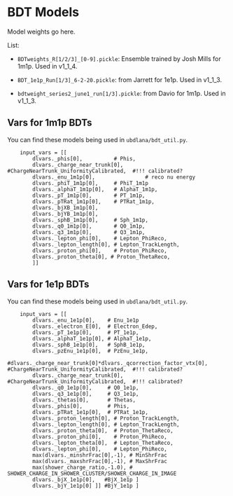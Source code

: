 # BDT Models 

Model weights go here.

List:

* `BDTweights_R[1/2/3]_[0-9].pickle`:  Ensemble trained by Josh Mills for 1m1p. Used in v1_1_4.

* `BDT_1e1p_Run[1/3]_6-2-20.pickle`: from Jarrett for 1e1p. Used in v1_1_3.

* `bdtweight_series2_june1_run[1/3].pickle`: from Davio for 1m1p. Used in v1_1_3.


## Vars for 1m1p BDTs

You can find these models being used in `ubdlana/bdt_util.py`.

```
    input_vars = [[
        dlvars._phis[0],          # Phis,
        dlvars._charge_near_trunk[0], #ChargeNearTrunk_UniformityCalibrated,  #!!! calibrated?
        dlvars._enu_1m1p[0],				# reco nu energy
        dlvars._phiT_1m1p[0],     # PhiT_1m1p
        dlvars._alphaT_1m1p[0],   # AlphaT_1m1p,
        dlvars._pT_1m1p[0],       # PT_1m1p,
        dlvars._pTRat_1m1p[0],    # PTRat_1m1p,
        dlvars._bjXB_1m1p[0],
        dlvars._bjYB_1m1p[0],
        dlvars._sphB_1m1p[0],     # Sph_1m1p,
        dlvars._q0_1m1p[0],       # Q0_1m1p,
        dlvars._q3_1m1p[0],       # Q3_1m1p,        
        dlvars._lepton_phi[0],    # Lepton_PhiReco,
        dlvars._lepton_length[0], # Lepton_TrackLength,
        dlvars._proton_phi[0],    # Proton_PhiReco,
        dlvars._proton_theta[0], # Proton_ThetaReco,
        ]]
```

## Vars for 1e1p BDTs

You can find these models being used in `ubdlana/bdt_util.py`.

```
    input_vars = [[
        dlvars._enu_1e1p[0],    # Enu_1e1p
        dlvars._electron_E[0],  # Electron_Edep,
        dlvars._pT_1e1p[0],     # PT_1e1p,
        dlvars._alphaT_1e1p[0], # AlphaT_1e1p,
        dlvars._sphB_1e1p[0],   # SphB_1e1p,
        dlvars._pzEnu_1e1p[0],  # PzEnu_1e1p,
        #dlvars._charge_near_trunk[0]*dlvars._qcorrection_factor_vtx[0], #ChargeNearTrunk_UniformityCalibrated,  #!!! calibrated?
        dlvars._charge_near_trunk[0], #ChargeNearTrunk_UniformityCalibrated,  #!!! calibrated?
        dlvars._q0_1e1p[0],     # Q0_1e1p,
        dlvars._q3_1e1p[0],     # Q3_1e1p,
        dlvars._thetas[0],      # Thetas,
        dlvars._phis[0],        # Phis,
        dlvars._pTRat_1e1p[0],  # PTRat_1e1p,
        dlvars._proton_length[0], # Proton_TrackLength,
        dlvars._lepton_length[0], # Lepton_TrackLength,
        dlvars._proton_theta[0],  # Proton_ThetaReco,
        dlvars._proton_phi[0],    # Proton_PhiReco,
        dlvars._lepton_theta[0],  # Lepton_ThetaReco,
        dlvars._lepton_phi[0],    # Lepton_PhiReco,
        max(dlvars._minshrFrac[0],-1), # MinShrFrac
        max(dlvars._maxshrFrac[0],-1), # MaxShrFrac
        max(shower_charge_ratio,-1.0), # SHOWER_CHARGE_IN_SHOWER_CLUSTER/SHOWER_CHARGE_IN_IMAGE
        dlvars._bjX_1e1p[0],   #BjX_1e1p ]
        dlvars._bjY_1e1p[0] ]] #BjY_1e1p ]
```